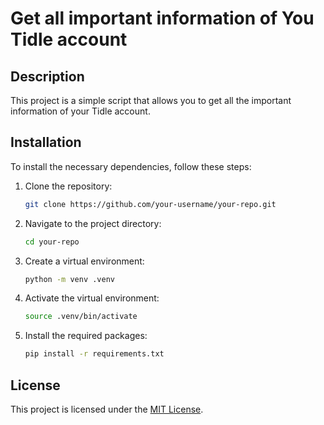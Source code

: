 
# Get all important information of You Tidle account

## Description

This project is a simple script that allows you to get all the important information of your Tidle account.


## Installation

To install the necessary dependencies, follow these steps:

1. Clone the repository:

   ```bash
   git clone https://github.com/your-username/your-repo.git
   ```

2. Navigate to the project directory:

   ```bash
   cd your-repo
   ```

3. Create a virtual environment:

   ```bash
   python -m venv .venv
   ```

4. Activate the virtual environment:

   ```bash
   source .venv/bin/activate
   ```

5. Install the required packages:

   ```bash
   pip install -r requirements.txt
   ```

## License

This project is licensed under the [MIT License](LICENSE).
